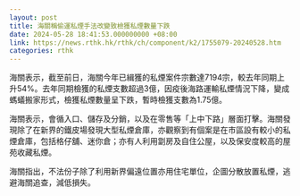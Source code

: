 ```yaml
---
layout: post
title: 海關稱偷運私煙手法改變致檢獲私煙數量下跌
date: 2024-05-28 18:41:53.000000000 +08:00
link: https://news.rthk.hk/rthk/ch/component/k2/1755079-20240528.htm
categories: rthk
---
```


海關表示，截至前日，海關今年已緝獲的私煙案件宗數達7194宗，較去年同期上升54%。去年同期檢獲的私煙支數超過3億，因疫後海路運輸私煙情況下降，變成螞蟻搬家形式，檢獲私煙數量呈下跌，暫時檢獲支數為1.75億。

海關表示，會循入口、儲存及分銷，以及在零售等「上中下路」層面打擊。海關發現除了在新界的鐵皮場發現大型私煙倉庫，亦觀察到有個案是在市區設有較小的私煙倉庫，包括格仔舖、迷你倉；亦有人利用劏房及自住公屋，以及保安度較高的屋苑收藏私煙。

海關指出，不法份子除了利用新界偏遠位置亦用住宅單位，企圖分散放置私煙，逃避海關追查，減低損失。
